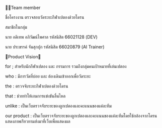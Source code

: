👨‍🎓Team member

ชื่อโครงงาน ตรวจสอบวัดระยะกีฬาเปตองด้วยโดรน

สมาชิกในกลุ่ม

นาย อดิเทพ อภิวัฒน์ไพศาล รหัสนิสิต 66021128 (DEV)

นาย ประขรรค์ จันสุกปุก รหัสนิสิต 66020879 (AI Trainer)

🎯Product Vision🎯

for ; สำหรับนักกีฬาเปตอง และ กรรมการ รวมถึงกลุ่มคนเป้าหมายที่เล่นเปตอง

who : มีการวัดที่บ่อย และ ต้องเดินเข้าออกเพื่อวัดระยะ

the : ตรวจจับระยะกีฬาเปตองด้วยโดรน

that : ช่วยทำให้เกมการแข่งขันลื่นไหล

unlike : เป็นเว็บตรวจจับระยะของลูกเปตองและคะแนนของแต่ละทีม

our product : เป็นเว็บตรวจจับระยะของลูกเปตองและคะแนนของแต่ละทีมโดยใช้กล้องจากโดรนแสดงภาพเรียวทามส่งมาที่เว็บเพื่อแสดงผล
